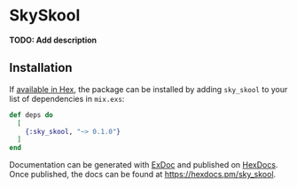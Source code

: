 # SkySkool

**TODO: Add description**

## Installation

If [available in Hex](https://hex.pm/docs/publish), the package can be installed
by adding `sky_skool` to your list of dependencies in `mix.exs`:

```elixir
def deps do
  [
    {:sky_skool, "~> 0.1.0"}
  ]
end
```

Documentation can be generated with [ExDoc](https://github.com/elixir-lang/ex_doc)
and published on [HexDocs](https://hexdocs.pm). Once published, the docs can
be found at <https://hexdocs.pm/sky_skool>.

